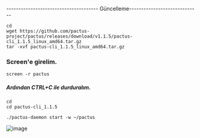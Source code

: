 -------------------------------------- Güncelleme-----------------------------
```
cd
wget https://github.com/pactus-project/pactus/releases/download/v1.1.5/pactus-cli_1.1.5_linux_amd64.tar.gz
tar -xvf pactus-cli_1.1.5_linux_amd64.tar.gz
```
### Screen'e girelim. 
```
screen -r pactus
```
##### Ardından CTRL+C ile durduralım.
```
cd
cd pactus-cli_1.1.5
```
```
./pactus-daemon start -w ~/pactus
```

![image](https://github.com/Core-Node-Team/Testnet-TR/assets/91562185/8b95d265-4941-459d-84f5-20382e2fdd8f)
